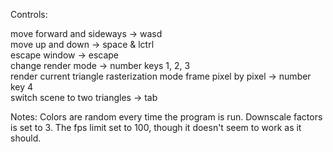 <p>
Controls:

move forward and sideways -> wasd <br>
move up and down -> space & lctrl <br>
escape window -> escape <br>
change render mode -> number keys 1, 2, 3 <br>
render current triangle rasterization mode frame pixel by pixel -> number key 4 <br>
switch scene to two triangles -> tab <br>
</p>

Notes: Colors are random every time the program is run. Downscale factors is set to 3. The fps limit set to 100, though it doesn't seem to work as it should.
